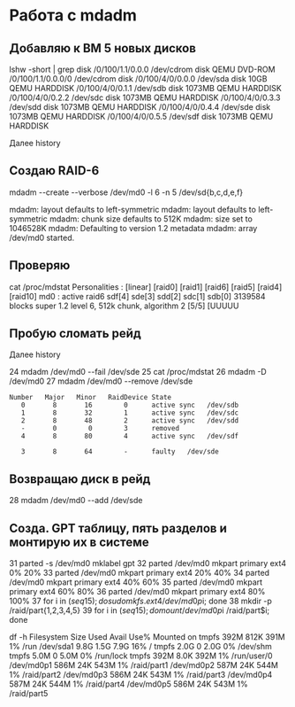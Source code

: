 # Работа с mdadm

## Добавляю к ВМ 5 новых дисков
lshw -short | grep disk
/0/100/1.1/0.0.0    /dev/cdrom  disk           QEMU DVD-ROM
/0/100/1.1/0.0.0/0  /dev/cdrom  disk
/0/100/4/0/0.0.0    /dev/sda    disk           10GB QEMU HARDDISK
/0/100/4/0/0.1.1    /dev/sdb    disk           1073MB QEMU HARDDISK
/0/100/4/0/0.2.2    /dev/sdc    disk           1073MB QEMU HARDDISK
/0/100/4/0/0.3.3    /dev/sdd    disk           1073MB QEMU HARDDISK
/0/100/4/0/0.4.4    /dev/sde    disk           1073MB QEMU HARDDISK
/0/100/4/0/0.5.5    /dev/sdf    disk           1073MB QEMU HARDDISK

Далее history

## Создаю RAID-6

mdadm --create --verbose /dev/md0 -l 6 -n 5 /dev/sd{b,c,d,e,f}

mdadm: layout defaults to left-symmetric
mdadm: layout defaults to left-symmetric
mdadm: chunk size defaults to 512K
mdadm: size set to 1046528K
mdadm: Defaulting to version 1.2 metadata
mdadm: array /dev/md0 started.

## Проверяю

cat /proc/mdstat
Personalities : [linear] [raid0] [raid1] [raid6] [raid5] [raid4] [raid10]
md0 : active raid6 sdf[4] sde[3] sdd[2] sdc[1] sdb[0]
      3139584 blocks super 1.2 level 6, 512k chunk, algorithm 2 [5/5] [UUUUU

## Пробую сломать рейд

Далее history

   24  mdadm /dev/md0 --fail /dev/sde 
   25  cat /proc/mdstat 
   26  mdadm -D /dev/md0
   27  mdadm /dev/md0 --remove /dev/sde 

    Number   Major   Minor   RaidDevice State
       0       8       16        0      active sync   /dev/sdb
       1       8       32        1      active sync   /dev/sdc
       2       8       48        2      active sync   /dev/sdd
       -       0        0        3      removed
       4       8       80        4      active sync   /dev/sdf

       3       8       64        -      faulty   /dev/sde

## Возвращаю диск в рейд

   28  mdadm /dev/md0 --add /dev/sde

## Созда. GPT таблицу, пять разделов и монтирую их в системе

   31  parted -s /dev/md0 mklabel gpt
   32  parted /dev/md0 mkpart primary ext4 0% 20%
   33  parted /dev/md0 mkpart primary ext4 20% 40%
   34  parted /dev/md0 mkpart primary ext4 40% 60%
   35  parted /dev/md0 mkpart primary ext4 60% 80%
   36  parted /dev/md0 mkpart primary ext4 80% 100%
   37  for i in $(seq 1 5); do sudo mkfs.ext4 /dev/md0p$i; done
   38  mkdir -p /raid/part{1,2,3,4,5}
   39  for i in $(seq 1 5); do mount /dev/md0p$i /raid/part$i; done

df -h
Filesystem      Size  Used Avail Use% Mounted on
tmpfs           392M  812K  391M   1% /run
/dev/sda1       9.8G  1.5G  7.9G  16% /
tmpfs           2.0G     0  2.0G   0% /dev/shm
tmpfs           5.0M     0  5.0M   0% /run/lock
tmpfs           392M  8.0K  392M   1% /run/user/0
/dev/md0p1      586M   24K  543M   1% /raid/part1
/dev/md0p2      587M   24K  544M   1% /raid/part2
/dev/md0p3      586M   24K  543M   1% /raid/part3
/dev/md0p4      587M   24K  544M   1% /raid/part4
/dev/md0p5      586M   24K  543M   1% /raid/part5
